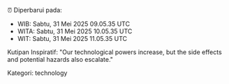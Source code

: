 ⏰ Diperbarui pada:
- WIB: Sabtu, 31 Mei 2025 09.05.35 UTC
- WITA: Sabtu, 31 Mei 2025 10.05.35 UTC
- WIT: Sabtu, 31 Mei 2025 11.05.35 UTC

Kutipan Inspiratif:
"Our technological powers increase, but the side effects and potential hazards also escalate."


Kategori: technology

